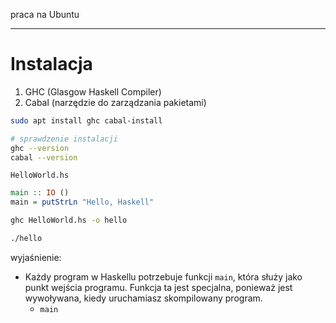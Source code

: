 
praca na Ubuntu

------
# Instalacja
1. GHC (Glasgow Haskell Compiler)
2. Cabal (narzędzie do zarządzania pakietami)


```bash
sudo apt install ghc cabal-install

# sprawdzenie instalacji
ghc --version
cabal --version

```

`HelloWorld.hs`
```haskell
main :: IO ()
main = putStrLn "Hello, Haskell"
```

```bash
ghc HelloWorld.hs -o hello

./hello

```


wyjaśnienie:
- Każdy program w Haskellu potrzebuje funkcji `main`, która służy jako punkt wejścia programu. Funkcja ta jest specjalna, ponieważ jest wywoływana, kiedy uruchamiasz skompilowany program.
	- `main`











